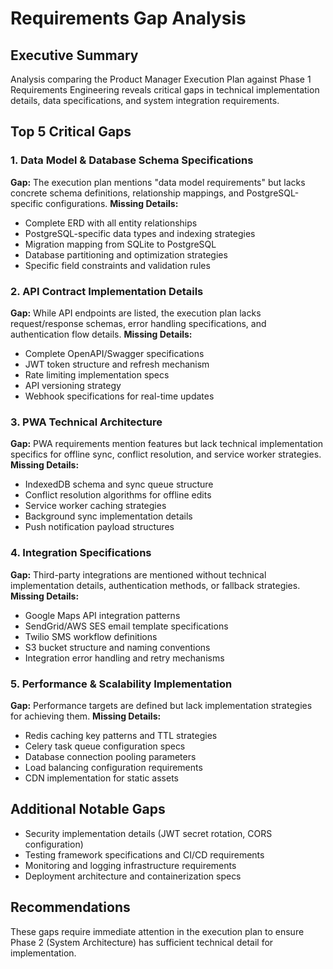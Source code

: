 # Requirements Gap Analysis

## Executive Summary
Analysis comparing the Product Manager Execution Plan against Phase 1 Requirements Engineering reveals critical gaps in technical implementation details, data specifications, and system integration requirements.

## Top 5 Critical Gaps

### 1. **Data Model & Database Schema Specifications**
**Gap:** The execution plan mentions "data model requirements" but lacks concrete schema definitions, relationship mappings, and PostgreSQL-specific configurations.
**Missing Details:**
- Complete ERD with all entity relationships
- PostgreSQL-specific data types and indexing strategies
- Migration mapping from SQLite to PostgreSQL
- Database partitioning and optimization strategies
- Specific field constraints and validation rules

### 2. **API Contract Implementation Details**
**Gap:** While API endpoints are listed, the execution plan lacks request/response schemas, error handling specifications, and authentication flow details.
**Missing Details:**
- Complete OpenAPI/Swagger specifications
- JWT token structure and refresh mechanism
- Rate limiting implementation specs
- API versioning strategy
- Webhook specifications for real-time updates

### 3. **PWA Technical Architecture**
**Gap:** PWA requirements mention features but lack technical implementation specifics for offline sync, conflict resolution, and service worker strategies.
**Missing Details:**
- IndexedDB schema and sync queue structure
- Conflict resolution algorithms for offline edits
- Service worker caching strategies
- Background sync implementation details
- Push notification payload structures

### 4. **Integration Specifications**
**Gap:** Third-party integrations are mentioned without technical implementation details, authentication methods, or fallback strategies.
**Missing Details:**
- Google Maps API integration patterns
- SendGrid/AWS SES email template specifications
- Twilio SMS workflow definitions
- S3 bucket structure and naming conventions
- Integration error handling and retry mechanisms

### 5. **Performance & Scalability Implementation**
**Gap:** Performance targets are defined but lack implementation strategies for achieving them.
**Missing Details:**
- Redis caching key patterns and TTL strategies
- Celery task queue configuration specs
- Database connection pooling parameters
- Load balancing configuration requirements
- CDN implementation for static assets

## Additional Notable Gaps
- Security implementation details (JWT secret rotation, CORS configuration)
- Testing framework specifications and CI/CD requirements
- Monitoring and logging infrastructure requirements
- Deployment architecture and containerization specs

## Recommendations
These gaps require immediate attention in the execution plan to ensure Phase 2 (System Architecture) has sufficient technical detail for implementation.